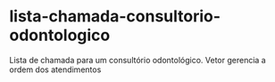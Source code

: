 # lista-chamada-consultorio-odontologico
Lista de chamada para um consultório odontológico. Vetor gerencia a ordem dos atendimentos
